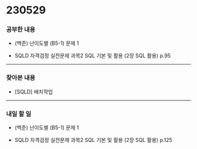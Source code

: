 # 230529

### 공부한 내용

- (백준) 난이도별 (B5-1) 문제 1

- SQLD 자격검정 실전문제 과목2 SQL 기본 및 활용 (2장 SQL 활용) p.95

---

### 찾아본 내용

- [SQLD] 배치작업

---

### 내일 할 일

- (백준) 난이도별 (B5-1) 문제 1

- SQLD 자격검정 실전문제 과목2 SQL 기본 및 활용 (2장 SQL 활용) p.125

